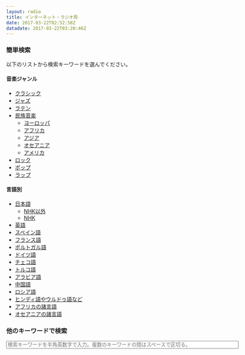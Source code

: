 ```yaml
---
layout: radio
title: インターネット・ラジオ局
date: 2017-03-22T02:52:58Z
datadate: 2017-03-22T03:20:46Z
---
```

### 簡単検索
以下のリストから検索キーワードを選んでください。
#### 音楽ジャンル
- [クラシック](https://guskant.github.io/accessible/radiosearch.html?query=classique)
- [ジャズ](https://guskant.github.io/accessible/radiosearch.html?query=jazz)
- [ラテン](https://guskant.github.io/accessible/radiosearch.html?query=latin)
- [民族音楽](https://guskant.github.io/accessible/radiosearch.html?query=folklore)
  - [ヨーロッパ](https://guskant.github.io/accessible/radiosearch.html?query=folklore+europe)
  - [アフリカ](https://guskant.github.io/accessible/radiosearch.html?query=folklore+africa)
  - [アジア](https://guskant.github.io/accessible/radiosearch.html?query=folklore+asia)
  - [オセアニア](https://guskant.github.io/accessible/radiosearch.html?query=folklore+oceania)
  - [アメリカ](https://guskant.github.io/accessible/radiosearch.html?query=folklore+america)
- [ロック](https://guskant.github.io/accessible/radiosearch.html?query=rock)
- [ポップ](https://guskant.github.io/accessible/radiosearch.html?query=pop)
- [ラップ](https://guskant.github.io/accessible/radiosearch.html?query=rap)

#### 言語別
- [日本語](https://guskant.github.io/accessible/radiosearch.html?query=nihongo)
    - [NHK以外](https://guskant.github.io/accessible/radiosearch.html?query=nihongo+noflash)
    - [NHK](https://guskant.github.io/accessible/nhk.html)
- [英語](https://guskant.github.io/accessible/radiosearch.html?query=english)
- [スペイン語](https://guskant.github.io/accessible/radiosearch.html?query=espanol)
- [フランス語](https://guskant.github.io/accessible/radiosearch.html?query=francais)
- [ポルトガル語](https://guskant.github.io/accessible/radiosearch.html?query=portugues)
- [ドイツ語](https://guskant.github.io/accessible/radiosearch.html?query=deutsch)
- [チェコ語](https://guskant.github.io/accessible/radiosearch.html?query=czech)
- [トルコ語](https://guskant.github.io/accessible/radiosearch.html?query=toruko)
- [アラビア語](https://guskant.github.io/accessible/radiosearch.html?query=arabic)
- [中国語](https://guskant.github.io/accessible/radiosearch.html?query=zhongwen)
- [ロシア語](https://guskant.github.io/accessible/radiosearch.html?query=russian)
- [ヒンディ語やウルドゥ語など](https://guskant.github.io/accessible/radiosearch.html?query=desi)
- [アフリカの諸言語](https://guskant.github.io/accessible/radiosearch.html?query=afrs)
- [オセアニアの諸言語](https://guskant.github.io/accessible/radiosearch.html?query=oceanic)

### 他のキーワードで検索
<form action="/accessible/radiosearch.html" method="get">
  <input type="text" id="search-box" size="75" name="query" placeholder="検索キーワードを半角英数字で入力。複数のキーワードの間はスペースで区切る。">
</form>

